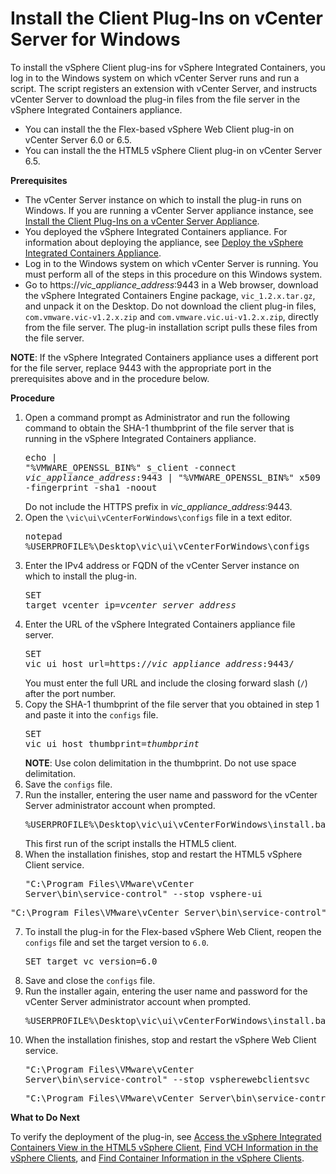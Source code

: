 # Install the Client Plug-Ins on vCenter Server for Windows #

To install the vSphere Client plug-ins for vSphere Integrated Containers, you log in to the Windows system on which vCenter Server runs and run a script. The script registers an extension with vCenter Server, and instructs vCenter Server to download the plug-in files from the file server in the vSphere Integrated Containers appliance.

- You can install the the Flex-based vSphere Web Client plug-in on vCenter Server 6.0 or 6.5.
- You can install the the HTML5 vSphere Client plug-in on vCenter Server 6.5.

**Prerequisites**

- The vCenter Server instance on which to install the plug-in runs on Windows. If you are running a vCenter Server appliance instance, see [Install the Client Plug-Ins on a vCenter Server Appliance](plugins_vcsa.md).
- You deployed the vSphere Integrated Containers appliance. For information about deploying the appliance, see [Deploy the vSphere Integrated Containers Appliance](deploy_vic_appliance.md).
- Log in to the Windows system on which vCenter Server is running. You must perform all of the steps in this procedure on this Windows system.
- Go to https://<i>vic_appliance_address</i>:9443 in a Web browser, download the vSphere Integrated Containers Engine package, `vic_1.2.x.tar.gz`, and unpack it on the Desktop. Do not download the client plug-in files, `com.vmware.vic-v1.2.x.zip` and `com.vmware.vic.ui-v1.2.x.zip`, directly from the file server. The plug-in installation script pulls these files from the file server.

**NOTE**: If the vSphere Integrated Containers appliance uses a different port for the file server, replace 9443 with the appropriate port in the prerequisites above and in the procedure below.

**Procedure**

1. Open a command prompt as Administrator and run the following command to obtain the SHA-1 thumbprint of the file server that is running in the vSphere Integrated Containers appliance.<pre>echo | "%VMWARE_OPENSSL_BIN%" s_client -connect <i>vic_appliance_address</i>:9443 | "%VMWARE_OPENSSL_BIN%" x509 -fingerprint -sha1 -noout</pre>Do not include the HTTPS prefix in <i>vic_appliance_address</i>:9443.
2. Open the `\vic\ui\vCenterForWindows\configs` file in a text editor.<pre>notepad %USERPROFILE%\Desktop\vic\ui\vCenterForWindows\configs</pre>
3. Enter the IPv4 address or FQDN of the vCenter Server instance on which to install the plug-in.<pre>SET target_vcenter_ip=<i>vcenter_server_address</i></pre>
4. Enter the URL of the vSphere Integrated Containers appliance file server. <pre>SET vic_ui_host_url=https://<i>vic_appliance_address</i>:9443/</pre>You must enter the full URL and include the closing forward slash (`/`) after the port number. 
6. Copy the SHA-1 thumbprint of the file server that you obtained in step 1 and paste it into the `configs` file.<pre>SET vic_ui_host_thumbprint=<i>thumbprint</i></pre>**NOTE**: Use colon delimitation in the thumbprint. Do not use space delimitation. 
7. Save the `configs` file.
8. Run the installer, entering the user name and password for the vCenter Server administrator account when prompted.<pre>%USERPROFILE%\Desktop\vic\ui\vCenterForWindows\install.bat</pre>This first run of the script installs the HTML5 client.
9. When the installation finishes, stop and restart the HTML5 vSphere Client service.<pre>"C:\Program Files\VMware\vCenter Server\bin\service-control" --stop vsphere-ui</pre>
<pre>"C:\Program Files\VMware\vCenter Server\bin\service-control" --start vsphere-ui</pre>
7. To install the plug-in for the Flex-based vSphere Web Client, reopen the `configs` file and set the target version to `6.0`.<pre>SET target_vc_version=6.0</pre>
6. Save and close the `configs` file.
7. Run the installer again, entering the user name and password for the vCenter Server administrator account when prompted.<pre>%USERPROFILE%\Desktop\vic\ui\vCenterForWindows\install.bat</pre>
9. When the installation finishes, stop and restart the vSphere Web Client service.<pre>"C:\Program Files\VMware\vCenter Server\bin\service-control" --stop vspherewebclientsvc</pre>
   <pre>"C:\Program Files\VMware\vCenter Server\bin\service-control" --start vspherewebclientsvc</pre>

**What to Do Next**

To verify the deployment of the plug-in, see [Access the vSphere Integrated Containers View in the HTML5 vSphere Client](access_h5_ui.md), [Find VCH Information in the vSphere Clients](vch_portlet_ui.md), and [Find Container Information in the vSphere Clients](container_portlet_ui.md).
